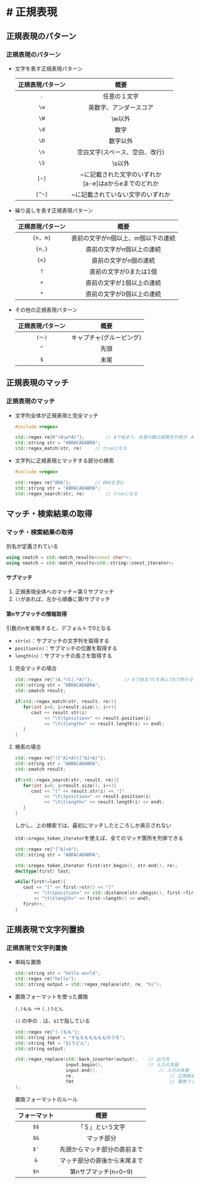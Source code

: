 # # 正規表現



## 正規表現のパターン



### 正規表現のパターン

* 文字を表す正規表現パターン

  | 正規表現パターン |                           概要                           |
  | :--------------: | :------------------------------------------------------: |
  |       `.`        |                       任意の１文字                       |
  |       `\w`       |                  英数字、アンダースコア                  |
  |       `\W`       |                          \w以外                          |
  |       `\d`       |                           数字                           |
  |       `\D`       |                         数字以外                         |
  |       `\s`       |              空白文字(スペース、空白、改行)              |
  |       `\S`       |                          \s以外                          |
  |      `[~]`       | ~に記載された文字のいずれか<br>[a-e]はaからeまでのどれか |
  |      `[^~]`      |            ~に記載されていない文字のいずれか             |

* 繰り返しを表す正規表現パターン

  | 正規表現パターン |                概要                |
  | :--------------: | :--------------------------------: |
  |     `{n, m}`     | 直前の文字がn個以上、m個以下の連続 |
  |      `{n,}`      |     直前の文字がn個以上の連続      |
  |      `{n}`       |       直前の文字がn個の連続        |
  |       `?`        |       直前の文字が0または1個       |
  |       `+`        |     直前の文字が1個以上の連続      |
  |       `*`        |     直前の文字が0個以上の連続      |

* その他の正規表現パターン

  | 正規表現パターン |           概要           |
  | :--------------: | :----------------------: |
  |      `(〜)`      | キャプチャ(グルーピング) |
  |       `^`        |           先頭           |
  |       `$`        |           末尾           |




## 正規表現のマッチ



### 正規表現のマッチ

* 文字列全体が正規表現と完全マッチ

  ```c++
  #include <regex>
  
  std::regex re{R"(A\w*A)"};		// Aで始まり、任意の数の英数字が続き、Aで終わる
  std::string str = "ABRACADABRA";
  std::regex_match(str, re)		// trueになる
  ```

* 文字列に正規表現とマッチする部分の検索

  ```c++
  #include <regex>
  
  std::regex re{"BRA"};			// BRAを含む
  std::string str = "ABRACADABRA";
  std::regex_search(str, re)		// trueになる
  ```



## マッチ・検索結果の取得



### マッチ・検索結果の取得

別名が定義されている

```c++
using cmatch = std::match_results<const char*>;
using smatch = std::match_results<std::string::const_iterator>;
```

#### サブマッチ

1. 正規表現全体へのマッチ＝第０サブマッチ
2. `()`があれば、左から順番に第iサブマッチ

#### 第nサブマッチの情報取得

引数のnを省略すると、デフォルトで0となる

* `str(n)`：サブマッチの文字列を取得する
* `position(n)`：サブマッチの位置を取得する
* `length(n)`：サブマッチの長さを取得する

1. 完全マッチの場合

   ```c++
   std::regex re{"(A.*)C(.*A)"};			// Aで始まりCを挟んでAで終わる
   std::string str = "ABRACADABRA";
   std::smatch result;
   
   if(std::regex_match(str, result, re)){
      for(int i=0; i<result.size(); i++){
         cout << result.str(i)
              << "\t\tposition=" << result.position(i)
              << "\t\tlength=" << result.length(i) << endl;
      }
   }
   ```

2. 検索の場合

   ```c++
   std::regex re{"([^A]+A)([^A]+A)"};
   std::string str = "ABRACADABRA";
   std::smatch result;
   
   if(std::regex_search(str, result, re)){
      for(int i=0; i<result.size(); i++){
         cout << "[" << result.str(i) << "]"
              << "\t\tposition=" << result.position(i)
              << "\t\tlength=" << result.length(i) << endl;
      }
   }
   ```

   しかし、上の検索では、最初にマッチしたところしか表示されない

   `std::sregex_token_iterator`を使えば、全てのマッチ箇所を列挙できる

   ```c++
   std::regex re{"[^A]+A"};
   std::string str = "ABRACADABRA";
   
   std::sregex_token_iterator first(str.begin(), str.end(), re);
   decltype(first) last;
   
   while(first!=last){
      cout << "[" << first->str() << "]"
   		  << "\t\tposition=" << std::distance(str.cbegin(), first->first)
   		  << "\t\tlength=" << first->length() << endl;
      first++;
   }
   ```



## 正規表現で文字列置換



### 正規表現で文字列置換

* 単純な置換

  ```c++
  std::string str = "hello world";
  std::regex re{"hello"};
  std::string output = std::regex_replace(str, re, "hi");
  ```

* 置換フォーマットを使った置換

  `(.)もも` --> `(.)うどん`

  `()` の中の `.` は、`$1`で指している

  ```c++
  std::regex re{"(.)もも"};
  std::string input = "すももももももものうち";
  std::string fmt = "$1うどん";
  std::string output;
  
  std::regex_replace(std::back_inserter(output),	// 出力先
                     input.begin(),					// 入力の先頭
                     input.end(),						// 入力の末尾
                     re,									// 正規表現
                     fmt									// 置換フォーマット
  );
  ```

  置換フォーマットのルール

  | フォーマット |             概要             |
  | :----------: | :--------------------------: |
  |     `$$`     |       「＄」という文字       |
  |     `$&`     |          マッチ部分          |
  |     `$'`     | 先頭からマッチ部分の直前まで |
  |     `&`      | マッチ部分の直後から末尾まで |
  |     `$n`     |     第nサブマッチ(n=0~9)     |

  











